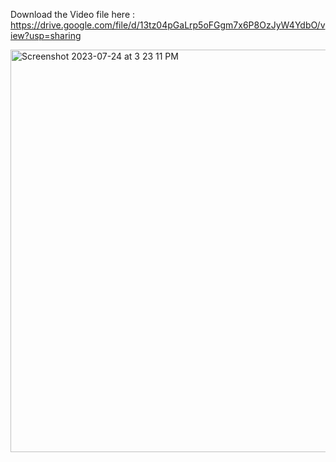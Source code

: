 Download the Video file here : https://drive.google.com/file/d/13tz04pGaLrp5oFGgm7x6P8OzJyW4YdbO/view?usp=sharing

<img width="644" alt="Screenshot 2023-07-24 at 3 23 11 PM" src="https://github.com/geekyshiyam/Yolo_Object_Detection_Projects/assets/62459856/fe34218d-c915-43ad-b5a2-323eb3090834">
